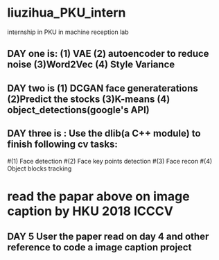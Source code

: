 # liuzihua_PKU_intern
 internship in PKU in machine reception lab

## DAY one is: (1) VAE (2) autoencoder to reduce noise (3)Word2Vec (4) Style Variance
## DAY two is (1) DCGAN face generaterations (2)Predict the stocks (3)K-means (4) object_detections(google's API)
## DAY three is : Use the dlib(a C++ module) to finish following cv tasks:
#(1) Face detection
#(2) Face key points detection
#(3) Face recon
#(4) Object blocks tracking
# read the papar above on image caption by HKU 2018 ICCCV
## DAY 5 User the paper read on day 4 and other reference to code a image caption project
